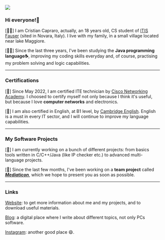 [![](https://img.shields.io/github/followers/cristiancrazy?style=social)](https://github.com/cristiancrazy)
### Hi everyone!👋
[🤷‍♂️] I am Cristian Capraro, actually, an 18 years old, CS student of [ITIS Fauser](https://www.fauser.edu) (sited in Novara, Italy). I live with my family, in a small village located near lake Maggiore.

[👨‍💻] Since the last three years, I've been studying the **Java programming language☕**, improving my coding skills everyday and, of course, practising my problem solving and logic capabilities.

---------------------------------------------------------------------------------------------------------------

### Certifications
[📖] Since May 2022, I am certified ITE technician by [Cisco Networking Academy](https://www.netacad.com/). I choosed to certify myself not only because I think it's useful, but because I love **computer networks** and electronics. 

[📖] I am also certified in English, at B1 level, by [Cambridge English](https://www.cambridgeenglish.org/). English is a must in every IT sector, and I will continue to improve my language capabilities.

---------------------------------------------------------------------------------------------------------------

### My Software Projects
[🔭] I am currently working on a bunch of different projects: from basics tools written in C/C++/Java (like IP checker etc.) to advanced multi-language projects.

[🔧] Since the last few months, I've been working on a **team project** called ***[Mediaticon](https://mediaticon.rootlet.it)***, which we hope to present you as soon as possible.

---------------------------------------------------------------------------------------------------------------
### Links

[Website](https://me.cristiancrazy.it): to get more information about me and my projects, and to download useful materials.

[Blog](https://blog.cristiancrazy.it): a digital place where I write about different topics, not only PCs software.

[Instagram](https://instagram.com/cristiancrazyit): another good place 😄.
